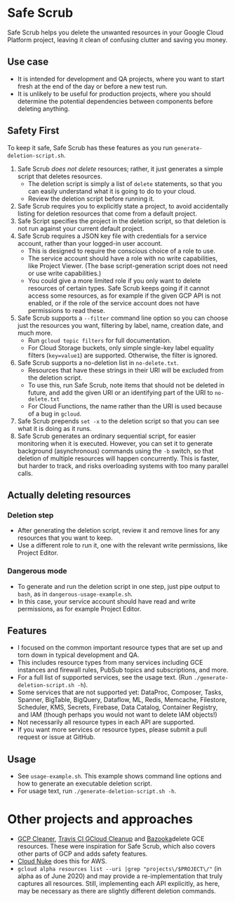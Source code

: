 # Safe Scrub

Safe Scrub helps you delete the unwanted resources in your Google Cloud Platform project, 
leaving it clean of confusing clutter and saving you money.

## Use case
- It is intended for development and QA projects, where you want to start fresh at the end of the day or before a new test run.
- It is unlikely to be useful for production projects, where you should determine the potential dependencies between components before deleting
anything.

## Safety First 
To keep it safe, Safe Scrub has these features as you run `generate-deletion-script.sh`.
1. Safe Scrub _does not delete_ resources; rather, it just generates a simple script that deletes resources.
   - The deletion script is simply a list of `delete` statements, so that you can easily understand what it is going to do to your cloud.
   - Review the deletion script before running it.
1. Safe Scrub requires you to explicitly state a project, to avoid accidentally listing for deletion resources that come from
 a default project.
1. Safe Script specifies the project in the deletion script, so that deletion is not run against  your current default project.
1. Safe Scrub requires a JSON key file with credentials for a service account, rather than your logged-in user account. 
    - This is designed to require the conscious choice of a role to use.
    - The service account should have a role with no write capabilities, like Project Viewer. (The base script-generation script does not need or use write capabilities.)
    - You could give a more limited role if you only want to delete resources of certain types. Safe Scrub keeps going if it cannot access some resources, as for example if the given GCP API is not enabled, or if the role of the service account does not have permissions to read these.
1. Safe Scrub supports a `--filter` command line option so you can choose just the resources you want,
 filtering by label, name, creation date, and much more. 
   - Run `gcloud topic filters` for full documentation.
   - For Cloud Storage buckets, only simple single-key label equality filters  (`key=value1`) are supported. Otherwise, the filter is ignored.
1. Safe Scrub supports a no-deletion list in `no-delete.txt`. 
   - Resources that have these strings in their URI will be excluded from the deletion script.
   - To use this, run Safe Scrub, note items that should not be deleted in future, and add the given URI or an identifying part of the URI to `no-delete.txt`
   - For Cloud Functions, the name rather than the URI is used because of a bug in `gcloud`.
1. Safe Scrub prepends `set -x` to the deletion script so that you can see what it is doing as it runs.
1. Safe Scrub generates an ordinary sequential script, for easier monitoring when it is executed. However, you can set it to generate
background (asynchronous) commands using the `-b` switch, so that deletion  of multiple resources will happen 
concurrently. This is faster, but harder to track, and risks overloading systems with too many parallel calls.
 
## Actually deleting resources
### Deletion step
  - After generating the deletion script, review it and remove lines for any resources that you want to keep.
  - Use a different role to run it, one with the relevant write permissions, like Project Editor.
### Dangerous mode
  - To generate and run the deletion script in one step, just pipe output to `bash`, as in `dangerous-usage-example.sh`. 
  - In this case, your service account should have read and write permissions, as for example Project Editor.

## Features
- I focused on the common important resource types that are set up and torn down
 in typical development and QA.
- This includes resource types from many services including GCE instances and firewall rules,
PubSub topics and subscriptions, and more. 
- For a full list of supported services, see the usage text. (Run  `./generate-deletion-script.sh -h`).  
- Some services that are not supported yet: DataProc, Composer, Tasks, Spanner, BigTable, BigQuery, Dataflow, ML,
Redis, Memcache, Filestore, Scheduler, KMS, Secrets, Firebase, Data Catalog, Container Registry, 
and IAM (though perhaps you would not want to delete IAM objects!)
- Not necessarily all resource types in each API are supported.
- If you want more services or resource types, please submit a pull request or issue at GitHub.

## Usage
- See `usage-example.sh`. This example shows command line options and how to generate an executable deletion script.
- For usage text, run `./generate-deletion-script.sh -h`.

# Other projects and approaches
- [GCP Cleaner](https://github.com/paulczar/gcp-cleaner/blob/master/delete-all.sh), [Travis CI GCloud Cleanup](https://github.com/travis-ci/gcloud-cleanup)  and [Bazooka](https://github.com/enxebre/bazooka)delete GCE resources. These were inspiration for Safe Scrub, which also covers other parts of GCP and adds safety features.
- [Cloud Nuke](https://blog.gruntwork.io/cloud-nuke-how-we-reduced-our-aws-bill-by-85-f3aced4e5876) does this for AWS.
-  `gcloud alpha resources list --uri |grep "projects\/$PROJECT\/"` (in alpha as of June 2020) and may provide
  a re-implementation that truly captures all resources. Still, implementing each API explicitly, 
  as here, may be necessary as there are slightly different deletion commands.
